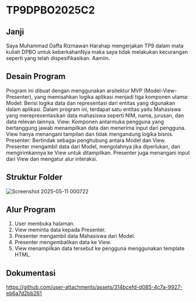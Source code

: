 # TP9DPBO2025C2
## Janji
Saya Muhammad Daffa Rizmawan Harahap mengerjakan TP9 dalam mata kuliah DPBO untuk keberkahanNya maka saya tidak melakukan kecurangan seperti yang telah dispesifikasikan. Aamiin.

## Desain Program
Program ini dibuat dengan menggunakan arsitektur MVP (Model-View-Presenter), yang memisahkan logika aplikasi menjadi tiga komponen utama:
Model: Berisi logika data dan representasi dari entitas yang digunakan dalam aplikasi. Dalam program ini, terdapat satu entitas yaitu Mahasiswa yang merepresentasikan data mahasiswa seperti NIM, nama, jurusan, dan data relevan lainnya.
View: Komponen antarmuka pengguna yang bertanggung jawab menampilkan data dan menerima input dari pengguna. View hanya menangani tampilan dan tidak mengandung logika bisnis.
Presenter: Bertindak sebagai penghubung antara Model dan View. Presenter mengambil data dari Model, mengolahnya jika diperlukan, dan mengirimkannya ke View untuk ditampilkan. Presenter juga menangani input dari View dan mengatur alur interaksi.
  
## Struktur Folder
![Screenshot 2025-05-11 000722](https://github.com/user-attachments/assets/727349b7-521b-44de-bf5c-278f172e3506)

## Alur Program
1. User membuka halaman.
2. View meminta data kepada Presenter.
3. Presenter mengambil data Mahasiswa dari Model.
4. Presenter mengembalikan data ke View.
5. View menampilkan data tersebut ke pengguna menggunakan template HTML.

## Dokumentasi
https://github.com/user-attachments/assets/314bcefd-d085-4c7a-9927-eb6a7d2bb261



  


